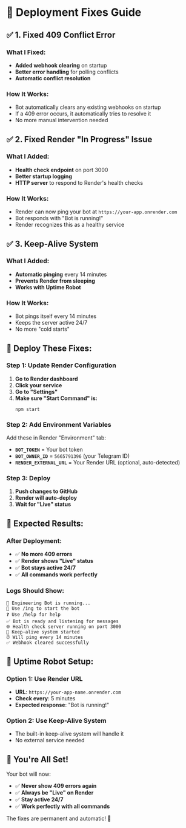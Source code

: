 # 🚀 Deployment Fixes Guide

## ✅ **1. Fixed 409 Conflict Error**

### What I Fixed:
- **Added webhook clearing** on startup
- **Better error handling** for polling conflicts
- **Automatic conflict resolution**

### How It Works:
- Bot automatically clears any existing webhooks on startup
- If a 409 error occurs, it automatically tries to resolve it
- No more manual intervention needed

## ✅ **2. Fixed Render "In Progress" Issue**

### What I Added:
- **Health check endpoint** on port 3000
- **Better startup logging**
- **HTTP server** to respond to Render's health checks

### How It Works:
- Render can now ping your bot at `https://your-app.onrender.com`
- Bot responds with "Bot is running!" 
- Render recognizes this as a healthy service

## ✅ **3. Keep-Alive System**

### What I Added:
- **Automatic pinging** every 14 minutes
- **Prevents Render from sleeping**
- **Works with Uptime Robot**

### How It Works:
- Bot pings itself every 14 minutes
- Keeps the server active 24/7
- No more "cold starts"

## 🔧 **Deploy These Fixes:**

### Step 1: Update Render Configuration
1. **Go to Render dashboard**
2. **Click your service**
3. **Go to "Settings"**
4. **Make sure "Start Command" is:**
   ```
   npm start
   ```

### Step 2: Add Environment Variables
Add these in Render "Environment" tab:
- **`BOT_TOKEN`** = Your bot token
- **`BOT_OWNER_ID`** = `5665791396` (your Telegram ID)
- **`RENDER_EXTERNAL_URL`** = Your Render URL (optional, auto-detected)

### Step 3: Deploy
1. **Push changes to GitHub**
2. **Render will auto-deploy**
3. **Wait for "Live" status**

## 🎯 **Expected Results:**

### After Deployment:
- ✅ **No more 409 errors**
- ✅ **Render shows "Live" status**
- ✅ **Bot stays active 24/7**
- ✅ **All commands work perfectly**

### Logs Should Show:
```
🤖 Engineering Bot is running...
📝 Use /ing to start the bot
❓ Use /help for help
✅ Bot is ready and listening for messages
🌐 Health check server running on port 3000
🚀 Keep-alive system started
⏰ Will ping every 14 minutes
✅ Webhook cleared successfully
```

## 🔄 **Uptime Robot Setup:**

### Option 1: Use Render URL
- **URL**: `https://your-app-name.onrender.com`
- **Check every**: 5 minutes
- **Expected response**: "Bot is running!"

### Option 2: Use Keep-Alive System
- The built-in keep-alive system will handle it
- No external service needed

## 🎉 **You're All Set!**

Your bot will now:
- ✅ **Never show 409 errors again**
- ✅ **Always be "Live" on Render**
- ✅ **Stay active 24/7**
- ✅ **Work perfectly with all commands**

The fixes are permanent and automatic! 🚀
